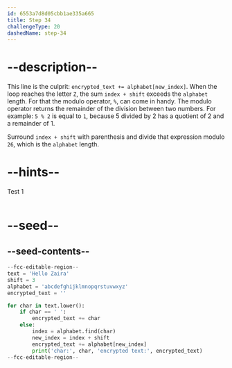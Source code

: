 ```yaml
---
id: 6553a7d8d05cbb1ae335a665
title: Step 34
challengeType: 20
dashedName: step-34
---
```


# --description--

This line is the culprit: `encrypted_text += alphabet[new_index]`. When the loop reaches the letter `Z`, the sum `index + shift` exceeds the `alphabet` length.
For that the modulo operator, `%`, can come in handy. The modulo operator returns the remainder of the division between two numbers. For example: `5 % 2` is equal to `1`, because 5 divided by 2 has a quotient of 2 and a remainder of 1.

Surround `index + shift` with parenthesis and divide that expression modulo `26`, which is the `alphabet` length.

# --hints--

Test 1

```js

```

# --seed--

## --seed-contents--

```py
--fcc-editable-region--
text = 'Hello Zaira'
shift = 3
alphabet = 'abcdefghijklmnopqrstuvwxyz'
encrypted_text = ''

for char in text.lower():
    if char == ' ':
        encrypted_text += char
    else:
        index = alphabet.find(char)    
        new_index = index + shift
        encrypted_text += alphabet[new_index]
        print('char:', char, 'encrypted text:', encrypted_text)
--fcc-editable-region--
```
